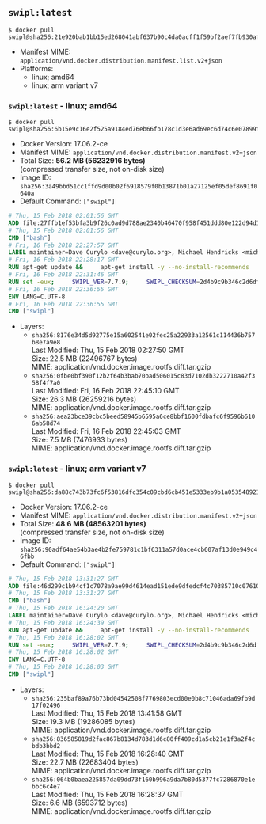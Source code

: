 ## `swipl:latest`

```console
$ docker pull swipl@sha256:21e920bab1bb15ed268041abf637b90c4da0acff1f59bf2aef7fb930af28d855
```

-	Manifest MIME: `application/vnd.docker.distribution.manifest.list.v2+json`
-	Platforms:
	-	linux; amd64
	-	linux; arm variant v7

### `swipl:latest` - linux; amd64

```console
$ docker pull swipl@sha256:6b15e9c16e2f525a9184ed76eb66fb178c1d3e6ad69ec6d74c6e07899f1a9786
```

-	Docker Version: 17.06.2-ce
-	Manifest MIME: `application/vnd.docker.distribution.manifest.v2+json`
-	Total Size: **56.2 MB (56232916 bytes)**  
	(compressed transfer size, not on-disk size)
-	Image ID: `sha256:3a49bbd51cc1ffd9d00b02f6918579f0b13871b01a27125ef05def8691f0640a`
-	Default Command: `["swipl"]`

```dockerfile
# Thu, 15 Feb 2018 02:01:56 GMT
ADD file:27ffb1ef53bfa3b9f26c0ad9d788ae2340b46470f958f451ddd80e122d94d100 in / 
# Thu, 15 Feb 2018 02:01:56 GMT
CMD ["bash"]
# Fri, 16 Feb 2018 22:27:57 GMT
LABEL maintainer=Dave Curylo <dave@curylo.org>, Michael Hendricks <michael@ndrix.org>
# Fri, 16 Feb 2018 22:28:17 GMT
RUN apt-get update &&     apt-get install -y --no-install-recommends     libarchive13     libgmp10     libossp-uuid16     libssl1.1     ca-certificates     libdb5.3     libpcre3     libedit2     libgeos-c1v5     libspatialindex4v5     unixodbc     odbc-postgresql     tdsodbc     libmariadbclient18     libsqlite3-0     libserd-0-0     libraptor2-0 &&     dpkgArch="$(dpkg --print-architecture)" &&     { [ "$dpkgArch" = 'armhf' ] || [ "$dpkgArch" = 'armel' ] || apt-get install -y --no-install-recommends librocksdb4.5; } &&     rm -rf /var/lib/apt/lists/*
# Fri, 16 Feb 2018 22:31:46 GMT
RUN set -eux;     SWIPL_VER=7.7.9;     SWIPL_CHECKSUM=2d4b9c9b346c2d6df42e1cf399dee5cf1396ec381391292c65880e64a376ef97;     BUILD_DEPS='make gcc g++ wget git autoconf libarchive-dev libgmp-dev libossp-uuid-dev libpcre3-dev libreadline-dev libedit-dev libssl-dev zlib1g-dev libdb-dev unixodbc-dev libsqlite3-dev libserd-dev libraptor2-dev libgeos++-dev libspatialindex-dev';     dpkgArch="$(dpkg --print-architecture)";     [ "$dpkgArch" = 'armhf' ] || [ "$dpkgArch" = 'armel' ] || BUILD_DEPS="$BUILD_DEPS librocksdb-dev";     apt-get update; apt-get install -y --no-install-recommends $BUILD_DEPS; rm -rf /var/lib/apt/lists/*;     mkdir /tmp/src;     cd /tmp/src;     wget http://www.swi-prolog.org/download/devel/src/swipl-$SWIPL_VER.tar.gz;     echo "$SWIPL_CHECKSUM  swipl-$SWIPL_VER.tar.gz" >> swipl-$SWIPL_VER.tar.gz-CHECKSUM;     sha256sum -c swipl-$SWIPL_VER.tar.gz-CHECKSUM;     tar -xzf swipl-$SWIPL_VER.tar.gz;     cd swipl-$SWIPL_VER;     sed -e '/PREFIX=$HOME/c\PREFIX=/usr'         -e '/# export DISABLE_PKGS/c\export DISABLE_PKGS="jpl xpce"'         -e 's/# *\(EXTRA.*--disable-libdirversion\)/\1/'            build.templ > build;     chmod u+x build; ./build;     mkdir -p /usr/lib/swipl/pack;     cd /usr/lib/swipl/pack;     rm -rf /tmp/src;     install_addin () {         git clone "$2" "$1";         git -C "$1" checkout -q "$3";         if [ "$1" = 'space' ]; then (cd "$1"; ln -s configure.ac configure.in); fi;         if [ "$1" = 'prosqlite' ]; then rm -rf "$1/lib"; fi;         swipl -g "pack_rebuild($1)" -t halt;         find "$1" -mindepth 1 -maxdepth 1 ! -name lib ! -name prolog ! -name pack.pl -exec rm -rf {} +;         find "$1" -name .git -exec rm -rf {} +;     };     dpkgArch="$(dpkg --print-architecture)";     install_addin space https://github.com/JanWielemaker/space.git cd6fefa63317a7a6effb61a1c5aee634ebe2ca05;     install_addin prosqlite https://github.com/nicos-angelopoulos/prosqlite.git a1d915d07933ece27ea5fd68f07c83d10583e7a0;     [ "$dpkgArch" = 'armhf' ] || [ "$dpkgArch" = 'armel' ] || install_addin rocksdb https://github.com/JanWielemaker/rocksdb.git 29eaee6fcdb6dce690ed187ef68b80ee94739412;     [ "$dpkgArch" = 'armhf' ] || [ "$dpkgArch" = 'armel' ] ||  install_addin hdt https://github.com/JanWielemaker/hdt.git e0a0eff87fc3318434cb493690c570e1255ed30e;     install_addin rserve_client https://github.com/JanWielemaker/rserve_client.git 72838bbfa3976a83d19fb38bdae04378e30f4b0d;     apt-get purge -y --auto-remove $BUILD_DEPS
# Fri, 16 Feb 2018 22:36:55 GMT
ENV LANG=C.UTF-8
# Fri, 16 Feb 2018 22:36:55 GMT
CMD ["swipl"]
```

-	Layers:
	-	`sha256:8176e34d5d92775e15a602541e02fec25a22933a12561c114436b757b8e7a9e8`  
		Last Modified: Thu, 15 Feb 2018 02:27:50 GMT  
		Size: 22.5 MB (22496767 bytes)  
		MIME: application/vnd.docker.image.rootfs.diff.tar.gzip
	-	`sha256:0fbe0bf390f12b2f64b3bab70bad506015c83d7102db3222710a42f358f4f7a0`  
		Last Modified: Fri, 16 Feb 2018 22:45:10 GMT  
		Size: 26.3 MB (26259216 bytes)  
		MIME: application/vnd.docker.image.rootfs.diff.tar.gzip
	-	`sha256:aea23bce39cbc5beed58945b6595a6ce8bbf1600fdbafc6f9596b6106ab58d74`  
		Last Modified: Fri, 16 Feb 2018 22:45:03 GMT  
		Size: 7.5 MB (7476933 bytes)  
		MIME: application/vnd.docker.image.rootfs.diff.tar.gzip

### `swipl:latest` - linux; arm variant v7

```console
$ docker pull swipl@sha256:da88c743b73fc6f53816dfc354c09cbd6cb451e5333eb9b1a053548921d2c81a
```

-	Docker Version: 17.06.2-ce
-	Manifest MIME: `application/vnd.docker.distribution.manifest.v2+json`
-	Total Size: **48.6 MB (48563201 bytes)**  
	(compressed transfer size, not on-disk size)
-	Image ID: `sha256:90adf64ae54b3ae4b2fe759781c1bf6311a57d0ace4cb607af13d0e949c46fbb`
-	Default Command: `["swipl"]`

```dockerfile
# Thu, 15 Feb 2018 13:31:27 GMT
ADD file:46d299c1b94cf1c7078a9ae99d4614ead151ede9dfedcf4c70385710c07610bc in / 
# Thu, 15 Feb 2018 13:31:27 GMT
CMD ["bash"]
# Thu, 15 Feb 2018 16:24:20 GMT
LABEL maintainer=Dave Curylo <dave@curylo.org>, Michael Hendricks <michael@ndrix.org>
# Thu, 15 Feb 2018 16:24:39 GMT
RUN apt-get update &&     apt-get install -y --no-install-recommends     libarchive13     libgmp10     libossp-uuid16     libssl1.1     ca-certificates     libdb5.3     libpcre3     libedit2     libgeos-c1v5     libspatialindex4v5     unixodbc     odbc-postgresql     tdsodbc     libmariadbclient18     libsqlite3-0     libserd-0-0     libraptor2-0 &&     dpkgArch="$(dpkg --print-architecture)" &&     { [ "$dpkgArch" = 'armhf' ] || [ "$dpkgArch" = 'armel' ] || apt-get install -y --no-install-recommends librocksdb4.5; } &&     rm -rf /var/lib/apt/lists/*
# Thu, 15 Feb 2018 16:28:02 GMT
RUN set -eux;     SWIPL_VER=7.7.9;     SWIPL_CHECKSUM=2d4b9c9b346c2d6df42e1cf399dee5cf1396ec381391292c65880e64a376ef97;     BUILD_DEPS='make gcc g++ wget git autoconf libarchive-dev libgmp-dev libossp-uuid-dev libpcre3-dev libreadline-dev libedit-dev libssl-dev zlib1g-dev libdb-dev unixodbc-dev libsqlite3-dev libserd-dev libraptor2-dev libgeos++-dev libspatialindex-dev';     dpkgArch="$(dpkg --print-architecture)";     [ "$dpkgArch" = 'armhf' ] || [ "$dpkgArch" = 'armel' ] || BUILD_DEPS="$BUILD_DEPS librocksdb-dev";     apt-get update; apt-get install -y --no-install-recommends $BUILD_DEPS; rm -rf /var/lib/apt/lists/*;     mkdir /tmp/src;     cd /tmp/src;     wget http://www.swi-prolog.org/download/devel/src/swipl-$SWIPL_VER.tar.gz;     echo "$SWIPL_CHECKSUM  swipl-$SWIPL_VER.tar.gz" >> swipl-$SWIPL_VER.tar.gz-CHECKSUM;     sha256sum -c swipl-$SWIPL_VER.tar.gz-CHECKSUM;     tar -xzf swipl-$SWIPL_VER.tar.gz;     cd swipl-$SWIPL_VER;     sed -e '/PREFIX=$HOME/c\PREFIX=/usr'         -e '/# export DISABLE_PKGS/c\export DISABLE_PKGS="jpl xpce"'         -e 's/# *\(EXTRA.*--disable-libdirversion\)/\1/'            build.templ > build;     chmod u+x build; ./build;     mkdir -p /usr/lib/swipl/pack;     cd /usr/lib/swipl/pack;     rm -rf /tmp/src;     install_addin () {         git clone "$2" "$1";         git -C "$1" checkout -q "$3";         if [ "$1" = 'space' ]; then (cd "$1"; ln -s configure.ac configure.in); fi;         if [ "$1" = 'prosqlite' ]; then rm -rf "$1/lib"; fi;         swipl -g "pack_rebuild($1)" -t halt;         find "$1" -mindepth 1 -maxdepth 1 ! -name lib ! -name prolog ! -name pack.pl -exec rm -rf {} +;         find "$1" -name .git -exec rm -rf {} +;     };     dpkgArch="$(dpkg --print-architecture)";     install_addin space https://github.com/JanWielemaker/space.git cd6fefa63317a7a6effb61a1c5aee634ebe2ca05;     install_addin prosqlite https://github.com/nicos-angelopoulos/prosqlite.git a1d915d07933ece27ea5fd68f07c83d10583e7a0;     [ "$dpkgArch" = 'armhf' ] || [ "$dpkgArch" = 'armel' ] || install_addin rocksdb https://github.com/JanWielemaker/rocksdb.git 29eaee6fcdb6dce690ed187ef68b80ee94739412;     [ "$dpkgArch" = 'armhf' ] || [ "$dpkgArch" = 'armel' ] ||  install_addin hdt https://github.com/JanWielemaker/hdt.git e0a0eff87fc3318434cb493690c570e1255ed30e;     install_addin rserve_client https://github.com/JanWielemaker/rserve_client.git 72838bbfa3976a83d19fb38bdae04378e30f4b0d;     apt-get purge -y --auto-remove $BUILD_DEPS
# Thu, 15 Feb 2018 16:28:02 GMT
ENV LANG=C.UTF-8
# Thu, 15 Feb 2018 16:28:03 GMT
CMD ["swipl"]
```

-	Layers:
	-	`sha256:235baf89a76b73bd04542508f7769803ecd00e0b8c71046ada69fb9d17f02496`  
		Last Modified: Thu, 15 Feb 2018 13:41:58 GMT  
		Size: 19.3 MB (19286085 bytes)  
		MIME: application/vnd.docker.image.rootfs.diff.tar.gzip
	-	`sha256:836585819d2fac867b8134d783d1d6c80ff409cd1a5cb21e1f3a2f4cbdb3bbd2`  
		Last Modified: Thu, 15 Feb 2018 16:28:40 GMT  
		Size: 22.7 MB (22683404 bytes)  
		MIME: application/vnd.docker.image.rootfs.diff.tar.gzip
	-	`sha256:064b0baea225857da09dd73f160b996a9da7b80d5377fc7286870e1ebbc6c4e7`  
		Last Modified: Thu, 15 Feb 2018 16:28:37 GMT  
		Size: 6.6 MB (6593712 bytes)  
		MIME: application/vnd.docker.image.rootfs.diff.tar.gzip
